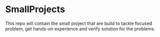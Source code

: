 # SmallProjects

This repo will contain the small project that are build to tackle focused problem, get hands-on experience and verify solution for the problems.
